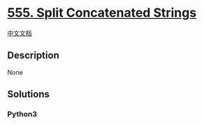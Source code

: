 # [555. Split Concatenated Strings](https://leetcode.com/problems/split-concatenated-strings)

[中文文档](/leetcode/0500-0599/0555.Split%20Concatenated%20Strings/README.md)

## Description

None

## Solutions

<!-- tabs:start -->

### **Python3**

```python

```

<!-- tabs:end -->
